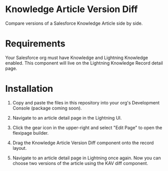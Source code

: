# Knowledge Article Version Diff
Compare versions of a Salesforce Knowledge Article side by side.

# Requirements
Your Salesforce org must have Knowledge and Lightning Knowledge enabled.  This component will live on the Lightning Knowledge Record detail page.

# Installation
1. Copy and paste the files in this repository into your org's Development Console (package coming soon).

2. Navigate to an article detail page in the Lightning UI.

3. Click the gear icon in the upper-right and select "Edit Page" to open the flexipage builder.

4. Drag the Knowledge Article Version Diff component onto the record layout.

5. Navigate to an article detail page in Lightning once again.  Now you can choose two versions of the article using the KAV diff component.
